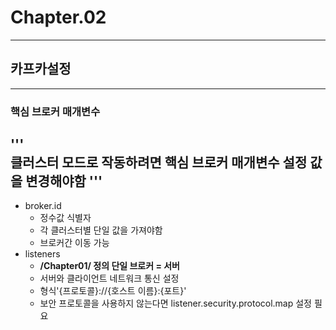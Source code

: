 # Chapter.02   
---   
## 카프카설정   
---   
### 핵심 브로커 매개변수   
'''   
클러스터 모드로 작동하려면 핵심 브로커 매개변수 설정 값을 변경해야함
'''   
---   
- broker.id   
    - 정수값 식별자   
    - 각 클러스터별 단일 값을 가져야함   
    - 브로커간 이동 가능   
- listeners   
    - **/Chapter01/ 정의 단일 브로커 = 서버**   
    - 서버와 클라이언트 네트워크 통신 설정   
    - 형식'{프로토콜}://{호스트 이름}:{포트}'   
    - 보안 프로토콜을 사용하지 않는다면 listener.security.protocol.map 설정 필요  

